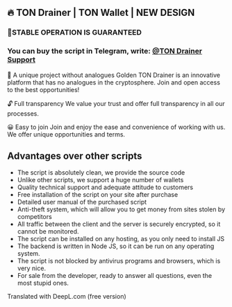 ## 🔥 TON Drainer | TON Wallet | NEW DESIGN

### 🚀STABLE OPERATION IS GUARANTEED

### You can buy the script in Telegram, write: [@TON Drainer Support](https://t.me/GoldenDrainerSupport)

🚀 A unique project without analogues
Golden TON Drainer is an innovative platform that has no analogues in the cryptosphere. Join and open access to the best opportunities!

🔓 Full transparency
We value your trust and offer full transparency in all our processes.

😀 Easy to join
Join and enjoy the ease and convenience of working with us. We offer unique opportunities and terms.

## Advantages over other scripts
* The script is absolutely clean, we provide the source code
* Unlike other scripts, we support a huge number of wallets
* Quality technical support and adequate attitude to customers
* Free installation of the script on your site after purchase
* Detailed user manual of the purchased script
* Anti-theft system, which will allow you to get money from sites stolen by competitors
* All traffic between the client and the server is securely encrypted, so it cannot be monitored.
* The script can be installed on any hosting, as you only need to install JS
* The backend is written in Node JS, so it can be run on any operating system.
* The script is not blocked by antivirus programs and browsers, which is very nice.
* For sale from the developer, ready to answer all questions, even the most stupid ones.

Translated with DeepL.com (free version)

